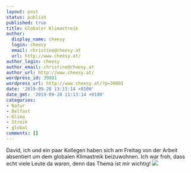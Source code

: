 ```yaml
---
layout: post
status: publish
published: true
title: Globaler Klimastreik
author:
  display_name: cheesy
  login: cheesy
  email: christine@cheesy.at
  url: http://www.cheesy.at/
author_login: cheesy
author_email: christine@cheesy.at
author_url: http://www.cheesy.at/
wordpress_id: 39801
wordpress_url: http://www.cheesy.at/?p=39801
date: '2019-09-20 13:13:14 +0100'
date_gmt: '2019-09-20 11:13:14 +0100'
categories:
- Natur
- Belfast
- Klima
- Streik
- global
comments: []
---
```

David, ich und ein paar Kollegen haben sich am Freitag von der Arbeit absentiert um dem globalen Klimastreik beizuwohnen. Ich war froh, dass echt viele Leute da waren, denn das Thema ist mir wichtig!
[![](http://www.cheesy.at/wp-content/uploads/Belfast-Pride-004-2.jpg)](http://www.cheesy.at/fotos/events/globaler-klimastreik/)
